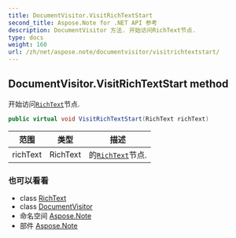 ```yaml
---
title: DocumentVisitor.VisitRichTextStart
second_title: Aspose.Note for .NET API 参考
description: DocumentVisitor 方法. 开始访问RichText节点.
type: docs
weight: 160
url: /zh/net/aspose.note/documentvisitor/visitrichtextstart/
---
```

## DocumentVisitor.VisitRichTextStart method

开始访问[`RichText`](../../richtext/)节点.

```csharp
public virtual void VisitRichTextStart(RichText richText)
```

| 范围 | 类型 | 描述 |
| --- | --- | --- |
| richText | RichText | 的[`RichText`](../../richtext/)节点. |

### 也可以看看

* class [RichText](../../richtext/)
* class [DocumentVisitor](../)
* 命名空间 [Aspose.Note](../../documentvisitor/)
* 部件 [Aspose.Note](../../../)


